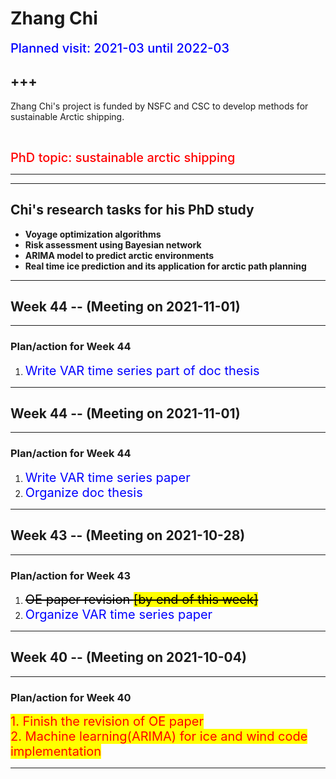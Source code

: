 # Zhang Chi
<span style = "color: blue; font-size: 20px; font-weight: 500">Planned visit: 2021-03 until 2022-03</span>

+++
---

Zhang Chi's project is funded by NSFC and CSC to develop methods for sustainable Arctic shipping.


<br />


<span style = "color:red; font-weight: 500; font-size: 20px;">PhD topic: sustainable arctic shipping</span>

---

***
## Chi's research tasks for his PhD study
- **Voyage optimization algorithms**
- **Risk assessment using Bayesian network**
- **ARIMA model to predict arctic environments**
- **Real time ice prediction and its application for arctic path planning**

***
## Week 44 -- (Meeting on 2021-11-01)
---

### Plan/action for Week 44
1. <span style = "font-weight: 400; font-size: 20px; color: blue">Write VAR time series part of doc thesis<br /> </span></span>

***
## Week 44 -- (Meeting on 2021-11-01)
---

### Plan/action for Week 44
1. <span style = "font-weight: 400; font-size: 20px; color: blue">Write VAR time series paper<br /> </span></span>
2. <span style = "font-weight: 400; font-size: 20px; color: blue">Organize doc thesis<br /> </span></span>

***
## Week 43 -- (Meeting on 2021-10-28)
---

### Plan/action for Week 43
1. <span style = "font-weight: 400; font-size: 20px; color: black"><strike>OE paper revision <span style = "background: yellow">[by end of this week]</strike><br /> </span></span>
2. <span style = "font-weight: 400; font-size: 20px; color: blue">Organize VAR time series paper<br /> </span></span>

***
## Week 40 -- (Meeting on 2021-10-04)
---


### Plan/action for Week 40
<span style = "background: yellow; font-weight: 400; font-size: 20px; color: red">
  1. Finish the revision of OE paper <br />
  2. Machine learning(ARIMA) for ice and wind code implementation <br />
</span>

***
